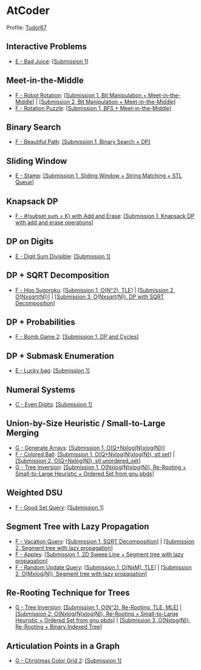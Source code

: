 # AtCoder
Profile: [Tudor67](https://atcoder.jp/users/Tudor67)

## Interactive Problems
* [E - Bad Juice](https://atcoder.jp/contests/abc337/tasks/abc337_e): [\[Submission 1\]](https://atcoder.jp/contests/abc337/submissions/49612289)

## Meet-in-the-Middle
* [F - Robot Rotation](https://atcoder.jp/contests/abc326/tasks/abc326_f): [\[Submission 1, Bit Manipulation + Meet-in-the-Middle\]](https://atcoder.jp/contests/abc326/submissions/47166779) | [\[Submission 2, Bit Manipulation + Meet-in-the-Middle\]](https://atcoder.jp/contests/abc326/submissions/47190510)
* [F - Rotation Puzzle](https://atcoder.jp/contests/abc336/tasks/abc336_f): [\[Submission 1, BFS + Meet-in-the-Middle\]](https://atcoder.jp/contests/abc336/submissions/49379646)

## Binary Search
* [F - Beautiful Path](https://atcoder.jp/contests/abc324/tasks/abc324_f): [\[Submission 1, Binary Search + DP\]](https://atcoder.jp/contests/abc324/submissions/46882922)

## Sliding Window
* [E - Stamp](https://atcoder.jp/contests/abc329/tasks/abc329_e): [\[Submission 1, Sliding Window + String Matching + STL Queue\]](https://atcoder.jp/contests/abc329/submissions/49362294)

## Knapsack DP
* [F - #(subset sum = K) with Add and Erase](https://atcoder.jp/contests/abc321/tasks/abc321_f): [\[Submission 1, Knapsack DP with add and erase operations\]](https://atcoder.jp/contests/abc321/submissions/49343069)

## DP on Digits
* [E - Digit Sum Divisible](https://atcoder.jp/contests/abc336/tasks/abc336_e): [\[Submission 1\]](https://atcoder.jp/contests/abc336/submissions/49340750)

## DP + SQRT Decomposition
* [F - Hop Sugoroku](https://atcoder.jp/contests/abc335/tasks/abc335_f): [\[Submission 1, O(N^2), TLE\]](https://atcoder.jp/contests/abc335/submissions/49341586) | [\[Submission 2, O(Nxsqrt(N))\]](https://atcoder.jp/contests/abc335/submissions/49341632) | [\[Submission 3, O(Nxsqrt(N)), DP with SQRT Decomposition\]](https://atcoder.jp/contests/abc335/submissions/49341655)

## DP + Probabilities
* [F - Bomb Game 2](https://atcoder.jp/contests/abc333/tasks/abc333_f): [\[Submission 1, DP and Cycles\]](https://atcoder.jp/contests/abc333/submissions/48664791)

## DP + Submask Enumeration
* [E - Lucky bag](https://atcoder.jp/contests/abc332/tasks/abc332_e): [\[Submission 1\]](https://atcoder.jp/contests/abc332/submissions/49362090)

## Numeral Systems
* [C - Even Digits](https://atcoder.jp/contests/abc336/tasks/abc336_c): [\[Submission 1\]](https://atcoder.jp/contests/abc336/submissions/49341352)

## Union-by-Size Heuristic / Small-to-Large Merging
* [G - Generate Arrays](https://atcoder.jp/contests/abc324/tasks/abc324_g): [\[Submission 1, O(Q+Nxlog(N)xlog(N))\]](https://atcoder.jp/contests/abc324/submissions/46887710)
* [F - Colored Ball](https://atcoder.jp/contests/abc329/tasks/abc329_f): [\[Submission 1, O(Q+Nxlog(N)xlog(N)), stl set\]](https://atcoder.jp/contests/abc329/submissions/49342970) | [\[Submission 2, O(Q+Nxlog(N)), stl unordered_set\]](https://atcoder.jp/contests/abc329/submissions/49343006)
* [G - Tree Inversion](https://atcoder.jp/contests/abc337/tasks/abc337_g): [\[Submission 1, O(Nxlog(N)xlog(N)), Re-Rooting + Small-to-Large Heuristic + Ordered Set from gnu pbds\]](https://atcoder.jp/contests/abc337/submissions/49590683)

## Weighted DSU
* [F - Good Set Query](https://atcoder.jp/contests/abc328/tasks/abc328_f): [\[Submission 1\]](https://atcoder.jp/contests/abc328/submissions/49343038)

## Segment Tree with Lazy Propagation
* [F - Vacation Query](https://atcoder.jp/contests/abc322/tasks/abc322_f): [\[Submission 1, SQRT Decomposition\]](https://atcoder.jp/contests/abc322/submissions/49341836) | [\[Submission 2, Segment tree with lazy propagation\]](https://atcoder.jp/contests/abc322/submissions/49341882)
* [F - Apples](https://atcoder.jp/contests/abc327/tasks/abc327_f): [\[Submission 1, 2D Sweep Line + Segment tree with lazy propagation\]](https://atcoder.jp/contests/abc327/submissions/49341944)
* [F - Random Update Query](https://atcoder.jp/contests/abc332/tasks/abc332_f): [\[Submission 1, O(NxM), TLE\]](https://atcoder.jp/contests/abc332/submissions/49341748) | [\[Submission 2, O(Mxlog(N)), Segment tree with lazy propagation\]](https://atcoder.jp/contests/abc332/submissions/49341789)

## Re-Rooting Technique for Trees
* [G - Tree Inversion](https://atcoder.jp/contests/abc337/tasks/abc337_g): [\[Submission 1, O(N^2), Re-Rooting, TLE, MLE\]](https://atcoder.jp/contests/abc337/submissions/49590660) | [\[Submission 2, O(Nxlog(N)xlog(N)), Re-Rooting + Small-to-Large Heuristic + Ordered Set from gnu pbds\]](https://atcoder.jp/contests/abc337/submissions/49590683) | [\[Submission 3, O(Nxlog(N)), Re-Rooting + Binary Indexed Tree\]](https://atcoder.jp/contests/abc337/submissions/49610113)

## Articulation Points in a Graph
* [G - Christmas Color Grid 2](https://atcoder.jp/contests/abc334/tasks/abc334_g): [\[Submission 1\]](https://atcoder.jp/contests/abc334/submissions/49341544)